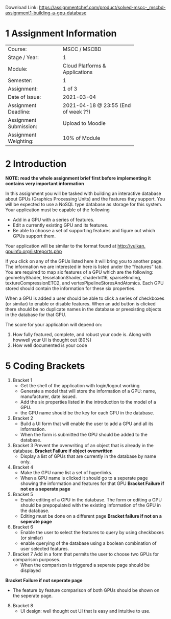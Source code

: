 Download Link: https://assignmentchef.com/product/solved-mscc-_mscbd-assignment1-building-a-gpu-database
<br>



<h1>1           Assignment Information</h1>

<table width="371">

 <tbody>

  <tr>

   <td width="156">Course:</td>

   <td width="215">MSCC / MSCBD</td>

  </tr>

  <tr>

   <td width="156">Stage / Year:</td>

   <td width="215">1</td>

  </tr>

  <tr>

   <td width="156">Module:</td>

   <td width="215">Cloud Platforms &amp; Applications</td>

  </tr>

  <tr>

   <td width="156">Semester:</td>

   <td width="215">1</td>

  </tr>

  <tr>

   <td width="156">Assignment:</td>

   <td width="215">1 of 3</td>

  </tr>

  <tr>

   <td width="156">Date of Issue:</td>

   <td width="215">2021-03-04</td>

  </tr>

  <tr>

   <td width="156">Assignment Deadline:</td>

   <td width="215">2021-04-18 @ 23:55 (End of week ??)</td>

  </tr>

  <tr>

   <td width="156">Assignment Submission:</td>

   <td width="215">Upload to Moodle</td>

  </tr>

  <tr>

   <td width="156">Assignment Weighting:</td>

   <td width="215">10% of Module</td>

  </tr>

 </tbody>

</table>

<h1>2           Introduction</h1>

<strong>NOTE: read the whole assignment brief first before implementing it contains very important information</strong>

In this assignment you will be tasked with building an interactive database about GPUs (Graphics Processing Units) and the features they support. You will be expected to use a NoSQL type database as storage for this system. Your application must be capable of the following

<ul>

 <li>Add in a GPU with a series of features.</li>

 <li>Edit a currently existing GPU and its features.</li>

 <li>Be able to choose a set of supporting features and figure out which GPUs support them.</li>

</ul>

Your application will be similar to the format found at <a href="http://vulkan.gpuinfo.org/listreports.php">http://vulkan. </a><a href="http://vulkan.gpuinfo.org/listreports.php">gpuinfo.org/listreports.php</a>

If you click on any of the GPUs listed here it will bring you to another page. The information we are interested in here is listed under the “features” tab. You are required to map six features of a GPU which are the following: geometryShader, tesselationShader, shaderInt16, sparseBinding, textureCompressionETC2, and vertexPipelineStoresAndAtomics. Each GPU stored should contain the information for these six properties.

When a GPU is added a user should be able to click a series of checkboxes (or similar) to enable or disable features. When an add button is clicked there should be no duplicate names in the database or preexisting objects in the database for that GPU.

The score for your application will depend on:

<ol>

 <li>How fully featured, complete, and robust your code is. Along with howwell your UI is thought out (80%)</li>

 <li>How well documented is your code</li>

</ol>

<h1>5           Coding Brackets</h1>

<ol>

 <li>Bracket 1

  <ul>

   <li>Get the shell of the application with login/logout working</li>

   <li>Generate a model that will store the information of a GPU: name, manufacturer, date issued.</li>

   <li>Add the six properties listed in the introduction to the model of a GPU.</li>

   <li>the GPU name should be the key for each GPU in the database.</li>

  </ul></li>

 <li>Bracket 2

  <ul>

   <li>Build a UI form that will enable the user to add a GPU and all its information.</li>

   <li>When the form is submitted the GPU should be added to the database.</li>

  </ul></li>

 <li>Bracket 3  Prevent the overwriting of an object that is already in the database. <strong>Bracket Failure if object overwritten</strong>

  <ul>

   <li>Display a list of GPUs that are currently in the database by name only.</li>

  </ul></li>

 <li>Bracket 4

  <ul>

   <li>Make the GPU name list a set of hyperlinks.</li>

   <li>When a GPU name is clicked it should go to a seperate page showing the information and features for that GPU <strong>Bracket Failure if not on a seperate page</strong></li>

  </ul></li>

 <li>Bracket 5

  <ul>

   <li>Enable editing of a GPU in the database. The form or editing a GPU should be prepopulated with the existing information of the GPU in the database.</li>

   <li>Editing must be done on a different page <strong>Bracket failure if not on a seperate page</strong></li>

  </ul></li>

 <li>Bracket 6

  <ul>

   <li>Enable the user to select the features to query by using checkboxes (or similar)</li>

   <li>enable querying of the database using a boolean combination of user selected features.</li>

  </ul></li>

 <li>Bracket 7  Add in a form that permits the user to choose two GPUs for comparison purposes.

  <ul>

   <li>When the comparison is triggered a seperate page should be displayed</li>

  </ul></li>

</ol>

<strong>Bracket Failure if not seperate page</strong>

<ul>

 <li>The feature by feature comparison of both GPUs should be shown on the seperate page.</li>

</ul>

<ol start="8">

 <li>Bracket 8

  <ul>

   <li>UI design: well thought out UI that is easy and intuitive to use.</li>

  </ul></li>

</ol>